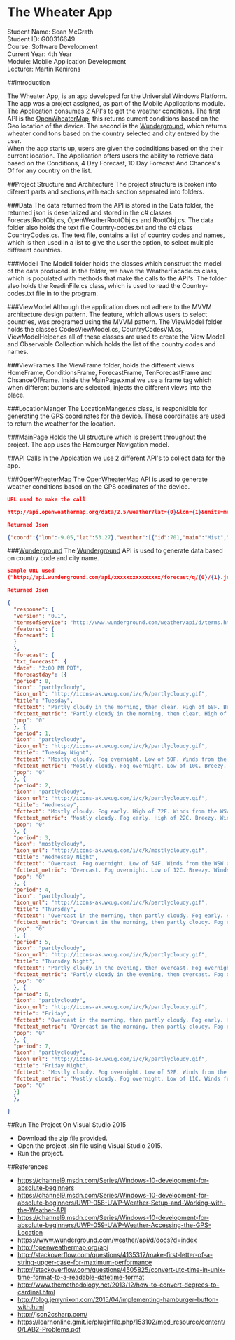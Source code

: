 # The Wheater App

Student Name: Sean McGrath  
Student ID: G00316649   
Course: Software Development  
Current Year: 4th Year   
Module: Mobile Application Development  
Lecturer: Martin Kenirons   

##Introduction

The Wheater App, is an app developed for the Universial Windows Platform. The app was a project assigned, as part of the Mobile Applications module. The Application consumes 2 API's to get the weather conditions. The first API is the [OpenWheaterMap](http://openweathermap.org/), this returns current conditions based on the Geo location of the device. The second is the [Wunderground](https://www.wunderground.com/), which returns wheater conditons based on the country selected and city entered by the user.  
When the app starts up, users are given the codnditions based on the their current location. The Application offers users the ability to retrieve data based on the Conditions, 4 Day Forecast, 10 Day Forecast And Chances's Of for any country on the list. 

##Project Structure and Architecture 
The project structure is broken into diferent parts and sections,with each section seperated into folders. 

###Data
The data returned from the  API is stored in the Data folder, the returned json is deserialized and stored in the c# classes ForecastRootObj.cs, OpenWeatherRootObj.cs and RootObj.cs. The data folder also holds the text file Country-codes.txt and the c# class CountryCodes.cs. The text file, contains a list of country codes and names, which is then used in a list to give the user the option, to select multiple different countries. 

###Modell
The Modell folder holds the classes which construct the model of the data produced. In the folder, we have the WeatherFacade.cs class, which is populated with methods that make the calls to the API's. The folder also holds the ReadinFile.cs class, which is used to read the Country-codes.txt file in to the program. 

###ViewModel
Although the application does not adhere to the MVVM architecture design pattern. The feature, which allows users to select countries, was programed using the MVVM pattern. The ViewModel folder holds the classes CodesViewModel.cs, CountryCodesVM.cs, ViewModelHelper.cs all of these classes are used to create the View Model and Observable Collection which holds the list of the country codes and names. 

###ViewFrames
The ViewFrame folder, holds the different views HomeFrame, ConditionsFrame, ForecastFrame, TenForecastFrame and ChsanceOfFrame. Inside the MainPage.xmal we use a frame tag which when different buttons are selected, injects the different views into the place. 

###LocationManger
The LocationManger.cs class, is responisible for generating the GPS coordinates for the device. These coordinates are used to return the weather for the location. 

###MainPage
Holds the UI structure which is present throughout the project. The app uses the Hamburger Navigation model.

##API Calls
In the Applcation we use 2 different API's to collect data for the app.  

###[OpenWheaterMap](http://openweathermap.org/)
The [OpenWheaterMap](http://openweathermap.org/) API is used to generate weather conditions based on the GPS oordinates of the device. 
```json
URL used to make the call 

http://api.openweathermap.org/data/2.5/weather?lat={0}&lon={1}&units=metric&appid=xxxxxxxxxxxxxxxxx", lat, lon

Returned Json

{"coord":{"lon":-9.05,"lat":53.27},"weather":[{"id":701,"main":"Mist","description":"mist","icon":"50n"}],"base":"stations","main":{"temp":8,"pressure":1019,"humidity":93,"temp_min":8,"temp_max":8},"visibility":2400,"wind":{"speed":4.6,"deg":100},"clouds":{"all":75},"dt":1480966200,"sys":{"type":1,"id":5240,"message":0.4568,"country":"IE","sunrise":1480926913,"sunset":1480954753},"id":2964180,"name":"Gaillimh","cod":200}

```

###[Wunderground](https://www.wunderground.com/)
The [Wunderground](https://www.wunderground.com/) API is used to generate data based on country code and city name. 

```json
Sample URL used 
("http://api.wunderground.com/api/xxxxxxxxxxxxxxx/forecast/q/{0}/{1}.json", countryCode, city);

Returned Json

{
  "response": {
  "version": "0.1",
  "termsofService": "http://www.wunderground.com/weather/api/d/terms.html", 
  "features": {
  "forecast": 1
  }
  },
  "forecast": {
  "txt_forecast": {
  "date": "2:00 PM PDT",
  "forecastday": [{
  "period": 0,
  "icon": "partlycloudy",
  "icon_url": "http://icons-ak.wxug.com/i/c/k/partlycloudy.gif",
  "title": "Tuesday",
  "fcttext": "Partly cloudy in the morning, then clear. High of 68F. Breezy. Winds from the West at 10 to 25 mph.",
  "fcttext_metric": "Partly cloudy in the morning, then clear. High of 20C. Windy. Winds from the West at 20 to 35 km/h.",
  "pop": "0"
  }, {
  "period": 1,
  "icon": "partlycloudy",
  "icon_url": "http://icons-ak.wxug.com/i/c/k/partlycloudy.gif",
  "title": "Tuesday Night",
  "fcttext": "Mostly cloudy. Fog overnight. Low of 50F. Winds from the WSW at 5 to 15 mph.",
  "fcttext_metric": "Mostly cloudy. Fog overnight. Low of 10C. Breezy. Winds from the WSW at 10 to 20 km/h.",
  "pop": "0"
  }, {
  "period": 2,
  "icon": "partlycloudy",
  "icon_url": "http://icons-ak.wxug.com/i/c/k/partlycloudy.gif",
  "title": "Wednesday",
  "fcttext": "Mostly cloudy. Fog early. High of 72F. Winds from the WSW at 10 to 15 mph.",
  "fcttext_metric": "Mostly cloudy. Fog early. High of 22C. Breezy. Winds from the WSW at 15 to 20 km/h.",
  "pop": "0"
  }, {
  "period": 3,
  "icon": "mostlycloudy",
  "icon_url": "http://icons-ak.wxug.com/i/c/k/mostlycloudy.gif",
  "title": "Wednesday Night",
  "fcttext": "Overcast. Fog overnight. Low of 54F. Winds from the WSW at 5 to 15 mph.",
  "fcttext_metric": "Overcast. Fog overnight. Low of 12C. Breezy. Winds from the WSW at 10 to 20 km/h.",
  "pop": "0"
  }, {
  "period": 4,
  "icon": "partlycloudy",
  "icon_url": "http://icons-ak.wxug.com/i/c/k/partlycloudy.gif",
  "title": "Thursday",
  "fcttext": "Overcast in the morning, then partly cloudy. Fog early. High of 72F. Winds from the WSW at 10 to 15 mph.",
  "fcttext_metric": "Overcast in the morning, then partly cloudy. Fog early. High of 22C. Breezy. Winds from the WSW at 15 to 25 km/h.",
  "pop": "0"
  }, {
  "period": 5,
  "icon": "partlycloudy",
  "icon_url": "http://icons-ak.wxug.com/i/c/k/partlycloudy.gif",
  "title": "Thursday Night",
  "fcttext": "Partly cloudy in the evening, then overcast. Fog overnight. Low of 54F. Winds from the WNW at 5 to 15 mph.",
  "fcttext_metric": "Partly cloudy in the evening, then overcast. Fog overnight. Low of 12C. Breezy. Winds from the WNW at 10 to 20 km/h.",
  "pop": "0"
  }, {
  "period": 6,
  "icon": "partlycloudy",
  "icon_url": "http://icons-ak.wxug.com/i/c/k/partlycloudy.gif",
  "title": "Friday",
  "fcttext": "Overcast in the morning, then partly cloudy. Fog early. High of 68F. Winds from the West at 5 to 15 mph.",
  "fcttext_metric": "Overcast in the morning, then partly cloudy. Fog early. High of 20C. Breezy. Winds from the West at 10 to 20 km/h.",
  "pop": "0"
  }, {
  "period": 7,
  "icon": "partlycloudy",
  "icon_url": "http://icons-ak.wxug.com/i/c/k/partlycloudy.gif",
  "title": "Friday Night",
  "fcttext": "Mostly cloudy. Fog overnight. Low of 52F. Winds from the West at 5 to 10 mph.",
  "fcttext_metric": "Mostly cloudy. Fog overnight. Low of 11C. Winds from the West at 10 to 15 km/h.",
  "pop": "0"
  }]
  },
  
}
```

##Run The Project On Visual Studio 2015
* Download the zip file provided.
* Open the project .sln file using Visual Studio 2015.
* Run the project.

##References
* https://channel9.msdn.com/Series/Windows-10-development-for-absolute-beginners
* https://channel9.msdn.com/Series/Windows-10-development-for-absolute-beginners/UWP-058-UWP-Weather-Setup-and-Working-with-the-Weather-API
* https://channel9.msdn.com/Series/Windows-10-development-for-absolute-beginners/UWP-059-UWP-Weather-Accessing-the-GPS-Location
* https://www.wunderground.com/weather/api/d/docs?d=index
* http://openweathermap.org/api
* http://stackoverflow.com/questions/4135317/make-first-letter-of-a-string-upper-case-for-maximum-performance
* http://stackoverflow.com/questions/4505825/convert-utc-time-in-unix-time-format-to-a-readable-datetime-format
* http://www.themethodology.net/2013/12/how-to-convert-degrees-to-cardinal.html
* http://blog.jerrynixon.com/2015/04/implementing-hamburger-button-with.html
* http://json2csharp.com/
* https://learnonline.gmit.ie/pluginfile.php/153102/mod_resource/content/0/LAB2-Problems.pdf
